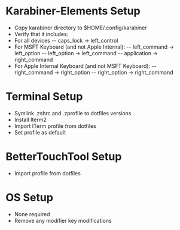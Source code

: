 # Karabiner-Elements Setup
- Copy karabiner directory to $HOME/.config/karabiner
- Verify that it includes:
- For all devices
-- caps_lock -> left_control
- For MSFT Keyboard (and not Apple Internal):
-- left_command -> left_option
-- left_option -> left_command
-- application -> right_command
- For Apple Internal Keyboard (and not MSFT Keyboard):
-- right_command -> right_option
-- right_option -> right_command

# Terminal Setup
- Symlink .zshrc and .zprofile to dotfiles versions
- Install Iterm2
- Import ITerm profile from dotfiles
- Set profile as default

# BetterTouchTool Setup
- Import profile from dotfiles

# OS Setup
- None required
- Remove any modifier key modifications
